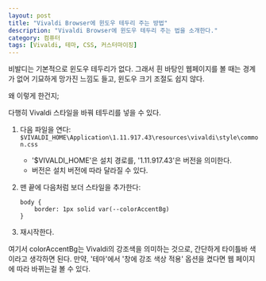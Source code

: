 ```yaml
---
layout: post
title: "Vivaldi Browser에 윈도우 테두리 주는 방법"
description: "Vivaldi Browser에 윈도우 테두리 주는 법을 소개한다."
category: 컴퓨터
tags: [Vivaldi, 테마, CSS, 커스터마이징]
---
```


비발디는 기본적으로 윈도우 테두리가 없다.
그래서 흰 바탕인 웹페이지를 볼 때는 경계가 없어 기묘하게 망가진 느낌도 들고,
윈도우 크기 조절도 쉽지 않다.

왜 이렇게 한건지;

다행히 Vivaldi 스타일을 바꿔 테두리를 넣을 수 있다.

1.	다음 파일을 연다:  
	`$VIVALDI_HOME\Application\1.11.917.43\resources\vivaldi\style\common.css`
	- '$VIVALDI_HOME'은 설치 경로를, '1.11.917.43'은 버전을 의미한다.
	- 버전은 설치 버전에 따라 달라질 수 있다.

2.	맨 끝에 다음처럼 보더 스타일을 추가한다:

	~~~
	body {
		border: 1px solid var(--colorAccentBg)
	}
	~~~

3.	재시작한다.

여기서 colorAccentBg는 Vivaldi의 강조색을 의미하는 것으로,
간단하게 타이틀바 색이라고 생각하면 된다.
만약, '테마'에서 '창에 강조 색상 적용' 옵션을 켰다면
웹 페이지에 따라 바뀌는걸 볼 수 있다.
